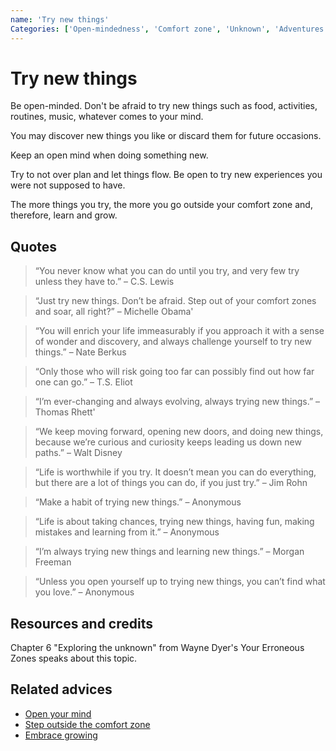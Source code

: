 ```yaml
---
name: 'Try new things'
Categories: ['Open-mindedness', 'Comfort zone', 'Unknown', 'Adventures']
---
```

# Try new things

Be open-minded. Don't be afraid to try new things such as food, activities, routines, music, whatever comes to your mind.

You may discover new things you like or discard them for future occasions.

Keep an open mind when doing something new.

Try to not over plan and let things flow. Be open to try new experiences you were not supposed to have.

The more things you try, the more you go outside your comfort zone and, therefore, learn and grow.

## Quotes

> “You never know what you can do until you try, and very few try unless they have to.” – C.S. Lewis

> “Just try new things. Don’t be afraid. Step out of your comfort zones and soar, all right?” – Michelle Obama'

> “You will enrich your life immeasurably if you approach it with a sense of wonder and discovery, and always challenge yourself to try new things.” – Nate Berkus

> “Only those who will risk going too far can possibly find out how far one can go.” – T.S. Eliot

> “I’m ever-changing and always evolving, always trying new things.” – Thomas Rhett'

> “We keep moving forward, opening new doors, and doing new things, because we’re curious and curiosity keeps leading us down new paths.” – Walt Disney

> “Life is worthwhile if you try. It doesn’t mean you can do everything, but there are a lot of things you can do, if you just try.” – Jim Rohn

> “Make a habit of trying new things.” – Anonymous

> “Life is about taking chances, trying new things, having fun, making mistakes and learning from it.” – Anonymous

> “I’m always trying new things and learning new things.” – Morgan Freeman

> “Unless you open yourself up to trying new things, you can’t find what you love.” – Anonymous

## Resources and credits

Chapter 6 "Exploring the unknown" from Wayne Dyer's Your Erroneous Zones speaks about this topic.

## Related advices

- [Open your mind](../Open%20your%20mind/index.md)
- [Step outside the comfort zone](../Step%20outside%20the%20comfort%20zone/index.md)
- [Embrace growing](../Embrace%20growing/index.md)